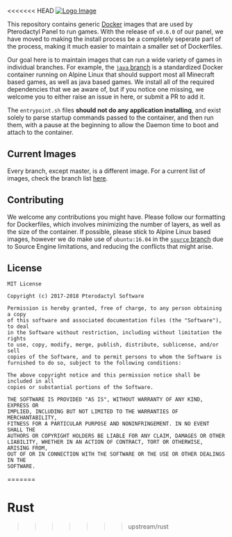 <<<<<<< HEAD
[![Logo Image](https://cdn.pterodactyl.io/logos/Banner%20Logo%20Black@2x.png)](https://pterodactyl.io)

This repository contains generic [Docker](https://docker.com) images that are used by Pterodactyl Panel to run games. With the release of `v0.6.0` of our panel, we have moved to making the install process be a completely seperate part of the process, making it much easier to maintain a smaller set of Dockerfiles.

Our goal here is to maintain images that can run a wide variety of games in individual branches. For example, the [`java` branch](https://github.com/Pterodactyl/Containers/tree/java) is a standardized Docker container running on Alpine Linux that should support most all Minecraft based games, as well as java based games. We install all of the required dependencies that we ae aware of, but if you notice one missing, we welcome you to either raise an issue in here, or submit a PR to add it.

The `entrypoint.sh` files **should not do any application installing**, and exist solely to parse startup commands passed to the container, and then run them, with a pause at the beginning to allow the Daemon time to boot and attach to the container.

## Current Images
Every branch, except master, is a different image. For a current list of images, check the branch list [here](https://github.com/Pterodactyl/Containers/branches/active).

## Contributing
We welcome any contributions you might have. Please follow our formatting for Dockerfiles, which involves minimizing the number of layers, as well as the size of the container. If possible, please stick to Alpine Linux based images, however we do make use of `ubuntu:16.04` in the [`source` branch](https://github.com/Pterodactyl/Containers/tree/source) due to Source Engine limitations, and reducing the conflicts that might arise.

## License
```
MIT License

Copyright (c) 2017-2018 Pterodactyl Software

Permission is hereby granted, free of charge, to any person obtaining a copy
of this software and associated documentation files (the "Software"), to deal
in the Software without restriction, including without limitation the rights
to use, copy, modify, merge, publish, distribute, sublicense, and/or sell
copies of the Software, and to permit persons to whom the Software is
furnished to do so, subject to the following conditions:

The above copyright notice and this permission notice shall be included in all
copies or substantial portions of the Software.

THE SOFTWARE IS PROVIDED "AS IS", WITHOUT WARRANTY OF ANY KIND, EXPRESS OR
IMPLIED, INCLUDING BUT NOT LIMITED TO THE WARRANTIES OF MERCHANTABILITY,
FITNESS FOR A PARTICULAR PURPOSE AND NONINFRINGEMENT. IN NO EVENT SHALL THE
AUTHORS OR COPYRIGHT HOLDERS BE LIABLE FOR ANY CLAIM, DAMAGES OR OTHER
LIABILITY, WHETHER IN AN ACTION OF CONTRACT, TORT OR OTHERWISE, ARISING FROM,
OUT OF OR IN CONNECTION WITH THE SOFTWARE OR THE USE OR OTHER DEALINGS IN THE
SOFTWARE.
```
=======
# Rust
>>>>>>> upstream/rust

